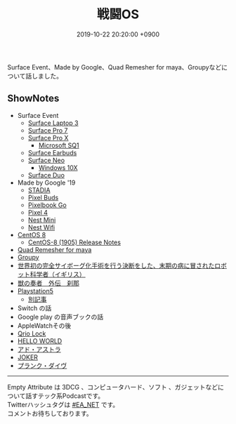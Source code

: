 ﻿---
actor_ids:
  - kou
  - hikaru
audio_file_path: /audio/17.mp3
audio_file_size: 52
date: 2019-10-22 20:20:00 +0900
description: Surface Event、Made by Google、Quad Remesher for maya、Groupyなどについて話しました。
duration: "114:44"
layout: article
title: 17. 戦闘OS
---

Surface Event、Made by Google、Quad Remesher for maya、Groupyなどについて話しました。

## ShowNotes

- Surface Event
    - [Surface Laptop 3](https://www.microsoft.com/ja-jp/p/surface-laptop-3/8VFGGH1R94TM/SQWP?activetab=overview)
    - [Surface Pro 7](https://www.microsoft.com/ja-jp/p/surface-pro-7/8N17J0M5ZZQS/2XXN?activetab=overview)
    - [Surface Pro X](https://www.microsoft.com/ja-jp/surface/devices/surface-pro-x/tech-specs)
        - [Microsoft SQ1](https://www.microsoft.com/en-us/surface/business/surface-pro-x/processor)
    - [Surface Earbuds](https://www.microsoft.com/en-us/p/new-surface-earbuds/920bnghqjshs?activetab=overview)
    - [Surface Neo](https://www.microsoft.com/en-us/surface/devices/surface-neo)
        - [Windows 10X](https://blogs.windows.com/windowsexperience/2019/10/02/introducing-windows-10x-enabling-dual-screen-pcs-in-2020/)
    - [Surface Duo](https://www.microsoft.com/en-us/surface/devices/surface-duo)
- Made by Google '19
    - [STADIA](https://stadia.dev)
    - [Pixel Buds](https://store.google.com/us/product/pixel_buds)
    - [Pixelbook Go](https://store.google.com/us/product/pixelbook_go)
    - [Pixel 4](https://store.google.com/us/product/pixel_4)
    - [Nest Mini](https://store.google.com/us/product/google_nest_mini)
    - [Nest Wifi](https://store.google.com/us/product/nest_wifi)
- [CentOS 8](https://centos.org/)
    - [CentOS-8 (1905) Release Notes](https://wiki.centos.org/Manuals/ReleaseNotes/CentOS8.1905?action=show&redirect=Manuals%2FReleaseNotes%2FCentOSLinux8)
- [Quad Remesher for maya](https://exoside.com/quadremesher/)
- [Groupy](https://pc.watch.impress.co.jp/docs/news/1186534.html)
- [世界初の完全サイボーグ化手術を行う決断をした、末期の病に冒されたロボット科学者（イギリス）](http://karapaia.com/archives/52283555.html)
- [獣の奏者　外伝　刹那](https://www.amazon.co.jp/dp/B00GD6ER4A/ref=dp-kindle-redirect?_encoding=UTF8&btkr=1)
- [Playstation5](https://www.jp.playstation.com/blog/detail/9046/20191008-ps.html)
    - [別記事](https://jp.ign.com/playstation-5-1/39043/news/ps5)
- Switch の話
- Google play の音声ブックの話
- AppleWatchその後
- [Qrio Lock](https://qrio.me/smartlock/)
- [HELLO WORLD](https://hello-world-movie.com/)
- [アド・アストラ](http://www.foxmovies-jp.com/adastra/index.html)
- [JOKER](http://wwws.warnerbros.co.jp/jokermovie/)
- [プランク・ダイヴ](https://www.amazon.co.jp/dp/4150118264)

---

Empty Attribute は 3DCG 、コンピュータハード、ソフト 、ガジェットなどについて話すテック系Podcastです。  
Twitterハッシュタグは [#EA_NET](https://twitter.com/intent/tweet?hashtags=EA_Net) です。  
コメントお待ちしております。
